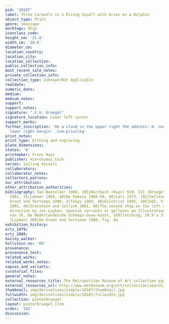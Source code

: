 ```yaml
---
pid: '10187'
label: Three Caravels in a Rising Squall with Arion on a Dolphin
object_type: Print
genre: Seascape
worktags: Ship
iconclass_code:
height_cm: '21.8'
width_cm: '28.6'
diameter_cm:
location_country:
location_city:
location_collection:
public_collection_info:
most_recent_sale_notes:
private_collection_info:
collection_type: Unknown/Not Applicable
realdate:
numeric_date:
medium:
medium_notes:
support:
support_notes:
signature: ".F.H. bruegel"
signature_location: Lower left corner
support_marks:
further_inscription: 'On a cloud in the upper right the address: H. cock ex| in the
  lower right margin: .Cum.priuileg'
print_notes:
print_type: Etching and engraving
plate_dimensions:
states: '6'
printmaker: Frans Huys
publisher: Hieronymus Cock
series: Sailing Vessels
collaborators:
collaborator_notes:
collectors_patrons:
our_attribution:
other_attribution_authorities:
bibliography: Van Bastelaer 1908, 105|Wurzbach (Huys) 9|H. III (Bruegel) 105|Feinblatt
  1961, 25|Lebeer 1969, 48|De Ramaix 1968-69, 48|Lari 1973, 102|Vallese 1979, 40|De
  Groot and Vortsman 1980, 4|Tokyo 1989, 48|Gilchrist 1992, 105|GdZ, VI, 3.8 (2340)|Hamburg
  2001, 48|Orenstein and Sellink 2001, 90|The second ship on the left copied in same
  direction by Jan Luyken, Spanish carracks or galleons an illustration in Cornelis
  van Yk, De Nederlandesche Scheeps-bouw-konst, 1697|etching, 29.9 x 37.7 cm|H. XI
  (Luyken) 309|De Groot and Vortsman 1980, fig. 4a
exhibition_history:
ertz_1979:
ertz_2008:
bailey_walker:
hollstein_no: '69'
provenance:
provenance_text:
related_works:
related_works_notes:
copies_and_variants:
curatorial_files:
general_notes:
external_resources_title: The Metropolitan Museum of Art collection page
external_resources_url: http://www.metmuseum.org/art/collection/search/338713
thumbnail: img/derivatives/simple/10187/thumbnail.jpg
fullwidth: img/derivatives/simple/10187/fullwidth.jpg
collection: pieterbruegel
layout: pieterbruegel_item
order: '192'
discussion:
---
```

